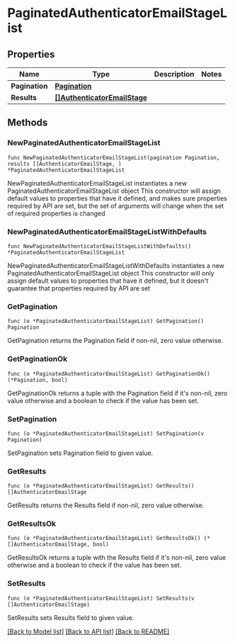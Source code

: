# PaginatedAuthenticatorEmailStageList

## Properties

Name | Type | Description | Notes
------------ | ------------- | ------------- | -------------
**Pagination** | [**Pagination**](Pagination.md) |  | 
**Results** | [**[]AuthenticatorEmailStage**](AuthenticatorEmailStage.md) |  | 

## Methods

### NewPaginatedAuthenticatorEmailStageList

`func NewPaginatedAuthenticatorEmailStageList(pagination Pagination, results []AuthenticatorEmailStage, ) *PaginatedAuthenticatorEmailStageList`

NewPaginatedAuthenticatorEmailStageList instantiates a new PaginatedAuthenticatorEmailStageList object
This constructor will assign default values to properties that have it defined,
and makes sure properties required by API are set, but the set of arguments
will change when the set of required properties is changed

### NewPaginatedAuthenticatorEmailStageListWithDefaults

`func NewPaginatedAuthenticatorEmailStageListWithDefaults() *PaginatedAuthenticatorEmailStageList`

NewPaginatedAuthenticatorEmailStageListWithDefaults instantiates a new PaginatedAuthenticatorEmailStageList object
This constructor will only assign default values to properties that have it defined,
but it doesn't guarantee that properties required by API are set

### GetPagination

`func (o *PaginatedAuthenticatorEmailStageList) GetPagination() Pagination`

GetPagination returns the Pagination field if non-nil, zero value otherwise.

### GetPaginationOk

`func (o *PaginatedAuthenticatorEmailStageList) GetPaginationOk() (*Pagination, bool)`

GetPaginationOk returns a tuple with the Pagination field if it's non-nil, zero value otherwise
and a boolean to check if the value has been set.

### SetPagination

`func (o *PaginatedAuthenticatorEmailStageList) SetPagination(v Pagination)`

SetPagination sets Pagination field to given value.


### GetResults

`func (o *PaginatedAuthenticatorEmailStageList) GetResults() []AuthenticatorEmailStage`

GetResults returns the Results field if non-nil, zero value otherwise.

### GetResultsOk

`func (o *PaginatedAuthenticatorEmailStageList) GetResultsOk() (*[]AuthenticatorEmailStage, bool)`

GetResultsOk returns a tuple with the Results field if it's non-nil, zero value otherwise
and a boolean to check if the value has been set.

### SetResults

`func (o *PaginatedAuthenticatorEmailStageList) SetResults(v []AuthenticatorEmailStage)`

SetResults sets Results field to given value.



[[Back to Model list]](../README.md#documentation-for-models) [[Back to API list]](../README.md#documentation-for-api-endpoints) [[Back to README]](../README.md)


